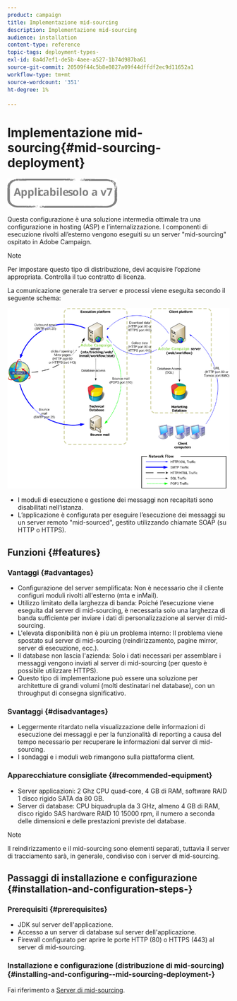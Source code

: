 ```yaml
---
product: campaign
title: Implementazione mid-sourcing
description: Implementazione mid-sourcing
audience: installation
content-type: reference
topic-tags: deployment-types-
exl-id: 8a4d7ef1-de5b-4aee-a527-1b74d987ba61
source-git-commit: 20509f44c5b8e0827a09f44dffdf2ec9d11652a1
workflow-type: tm+mt
source-wordcount: '351'
ht-degree: 1%

---
```


# Implementazione mid-sourcing{#mid-sourcing-deployment}

![](../../assets/v7-only.svg)

Questa configurazione è una soluzione intermedia ottimale tra una configurazione in hosting (ASP) e l’internalizzazione. I componenti di esecuzione rivolti all’esterno vengono eseguiti su un server &quot;mid-sourcing&quot; ospitato in Adobe Campaign.

>[!NOTE]
>
>Per impostare questo tipo di distribuzione, devi acquisire l’opzione appropriata. Controlla il tuo contratto di licenza.

La comunicazione generale tra server e processi viene eseguita secondo il seguente schema:

![](assets/s_ncs_install_midsourcing.png)

* I moduli di esecuzione e gestione dei messaggi non recapitati sono disabilitati nell’istanza.
* L’applicazione è configurata per eseguire l’esecuzione dei messaggi su un server remoto &quot;mid-sourced&quot;, gestito utilizzando chiamate SOAP (su HTTP o HTTPS).

## Funzioni {#features}

### Vantaggi {#advantages}

* Configurazione del server semplificata: Non è necessario che il cliente configuri moduli rivolti all&#39;esterno (mta e inMail).
* Utilizzo limitato della larghezza di banda: Poiché l’esecuzione viene eseguita dal server di mid-sourcing, è necessaria solo una larghezza di banda sufficiente per inviare i dati di personalizzazione al server di mid-sourcing.
* L&#39;elevata disponibilità non è più un problema interno: Il problema viene spostato sul server di mid-sourcing (reindirizzamento, pagine mirror, server di esecuzione, ecc.).
* Il database non lascia l&#39;azienda: Solo i dati necessari per assemblare i messaggi vengono inviati al server di mid-sourcing (per questo è possibile utilizzare HTTPS).
* Questo tipo di implementazione può essere una soluzione per architetture di grandi volumi (molti destinatari nel database), con un throughput di consegna significativo.

### Svantaggi {#disadvantages}

* Leggermente ritardato nella visualizzazione delle informazioni di esecuzione dei messaggi e per la funzionalità di reporting a causa del tempo necessario per recuperare le informazioni dal server di mid-sourcing.
* I sondaggi e i moduli web rimangono sulla piattaforma client.

### Apparecchiature consigliate {#recommended-equipment}

* Server applicazioni: 2 Ghz CPU quad-core, 4 GB di RAM, software RAID 1 disco rigido SATA da 80 GB.
* Server di database: CPU biquadrupla da 3 GHz, almeno 4 GB di RAM, disco rigido SAS hardware RAID 10 15000 rpm, il numero a seconda delle dimensioni e delle prestazioni previste del database.

>[!NOTE]
>
>Il reindirizzamento e il mid-sourcing sono elementi separati, tuttavia il server di tracciamento sarà, in generale, condiviso con i server di mid-sourcing.

## Passaggi di installazione e configurazione {#installation-and-configuration-steps-}

### Prerequisiti {#prerequisites}

* JDK sul server dell&#39;applicazione.
* Accesso a un server di database sul server dell&#39;applicazione.
* Firewall configurato per aprire le porte HTTP (80) o HTTPS (443) al server di mid-sourcing.

### Installazione e configurazione (distribuzione di mid-sourcing) {#installing-and-configuring--mid-sourcing-deployment-}

Fai riferimento a [Server di mid-sourcing](../../installation/using/mid-sourcing-server.md).
